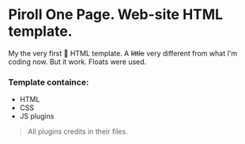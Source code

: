 # Piroll One Page. Web-site HTML template.


My the very first :rocket: HTML template.
A ~~little~~ very different from what I'm coding now.
But it work.
Floats were used.

### Template containce:

 -	HTML
 -	CSS
 -	JS plugins

 > All plugins credits in their files.
 
